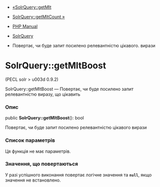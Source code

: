- [«SolrQuery::getMlt](solrquery.getmlt.md)
- [SolrQuery::getMltCount »](solrquery.getmltcount.md)

- [PHP Manual](index.md)
- [SolrQuery](class.solrquery.md)
- Повертає, чи буде запит посилено релевантністю цікавого.
вирази

# SolrQuery::getMltBoost

(PECL solr \> u003d 0.9.2)

SolrQuery::getMltBoost — Повертає, чи буде посилено запит
релевантністю виразу, що цікавить

### Опис

public **SolrQuery::getMltBoost**(): bool

Повертає, чи буде запит посилено релевантністю цікавого
вирази

### Список параметрів

Ця функція не має параметрів.

### Значення, що повертаються

У разі успішного виконання повертає логічне значення та
**`null`**, якщо значення не встановлено.
